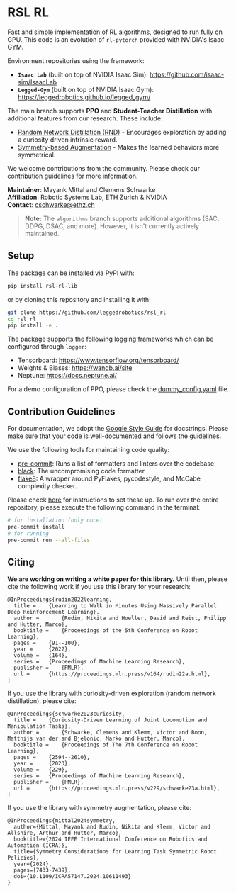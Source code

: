 # RSL RL

Fast and simple implementation of RL algorithms, designed to run fully on GPU.
This code is an evolution of `rl-pytorch` provided with NVIDIA's Isaac GYM.

Environment repositories using the framework:

* **`Isaac Lab`** (built on top of NVIDIA Isaac Sim): https://github.com/isaac-sim/IsaacLab
* **`Legged-Gym`** (built on top of NVIDIA Isaac Gym): https://leggedrobotics.github.io/legged_gym/

The main branch supports **PPO** and **Student-Teacher Distillation** with additional features from our research. These include:

* [Random Network Distillation (RND)](https://proceedings.mlr.press/v229/schwarke23a.html) - Encourages exploration by adding
  a curiosity driven intrinsic reward.
* [Symmetry-based Augmentation](https://arxiv.org/abs/2403.04359) - Makes the learned behaviors more symmetrical.

We welcome contributions from the community. Please check our contribution guidelines for more
information.

**Maintainer**: Mayank Mittal and Clemens Schwarke <br/>
**Affiliation**: Robotic Systems Lab, ETH Zurich & NVIDIA <br/>
**Contact**: cschwarke@ethz.ch

> **Note:** The `algorithms` branch supports additional algorithms (SAC, DDPG, DSAC, and more). However, it isn't currently actively maintained.


## Setup

The package can be installed via PyPI with:

```bash
pip install rsl-rl-lib
```

or by cloning this repository and installing it with:

```bash
git clone https://github.com/leggedrobotics/rsl_rl
cd rsl_rl
pip install -e .
```

The package supports the following logging frameworks which can be configured through `logger`:

* Tensorboard: https://www.tensorflow.org/tensorboard/
* Weights & Biases: https://wandb.ai/site
* Neptune: https://docs.neptune.ai/

For a demo configuration of PPO, please check the [dummy_config.yaml](config/dummy_config.yaml) file.


## Contribution Guidelines

For documentation, we adopt the [Google Style Guide](https://sphinxcontrib-napoleon.readthedocs.io/en/latest/example_google.html) for docstrings. Please make sure that your code is well-documented and follows the guidelines.

We use the following tools for maintaining code quality:

- [pre-commit](https://pre-commit.com/): Runs a list of formatters and linters over the codebase.
- [black](https://black.readthedocs.io/en/stable/): The uncompromising code formatter.
- [flake8](https://flake8.pycqa.org/en/latest/): A wrapper around PyFlakes, pycodestyle, and McCabe complexity checker.

Please check [here](https://pre-commit.com/#install) for instructions to set these up. To run over the entire repository, please execute the following command in the terminal:

```bash
# for installation (only once)
pre-commit install
# for running
pre-commit run --all-files
```

## Citing

**We are working on writing a white paper for this library.** Until then, please cite the following work
if you use this library for your research:

```text
@InProceedings{rudin2022learning,
  title = 	 {Learning to Walk in Minutes Using Massively Parallel Deep Reinforcement Learning},
  author =       {Rudin, Nikita and Hoeller, David and Reist, Philipp and Hutter, Marco},
  booktitle = 	 {Proceedings of the 5th Conference on Robot Learning},
  pages = 	 {91--100},
  year = 	 {2022},
  volume = 	 {164},
  series = 	 {Proceedings of Machine Learning Research},
  publisher =    {PMLR},
  url = 	 {https://proceedings.mlr.press/v164/rudin22a.html},
}
```

If you use the library with curiosity-driven exploration (random network distillation), please cite:

```text
@InProceedings{schwarke2023curiosity,
  title = 	 {Curiosity-Driven Learning of Joint Locomotion and Manipulation Tasks},
  author =       {Schwarke, Clemens and Klemm, Victor and Boon, Matthijs van der and Bjelonic, Marko and Hutter, Marco},
  booktitle = 	 {Proceedings of The 7th Conference on Robot Learning},
  pages = 	 {2594--2610},
  year = 	 {2023},
  volume = 	 {229},
  series = 	 {Proceedings of Machine Learning Research},
  publisher =    {PMLR},
  url = 	 {https://proceedings.mlr.press/v229/schwarke23a.html},
}
```

If you use the library with symmetry augmentation, please cite:

```text
@InProceedings{mittal2024symmetry,
  author={Mittal, Mayank and Rudin, Nikita and Klemm, Victor and Allshire, Arthur and Hutter, Marco},
  booktitle={2024 IEEE International Conference on Robotics and Automation (ICRA)},
  title={Symmetry Considerations for Learning Task Symmetric Robot Policies},
  year={2024},
  pages={7433-7439},
  doi={10.1109/ICRA57147.2024.10611493}
}
```

